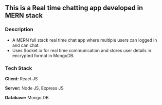 ## This is a Real time chatting app developed in MERN stack

### Description
* A MERN full stack real time chat app where multiple users can logged in and can chat. 
* Uses Socket.io for real time communication and stores user details in encrypted format in MongoDB.

### Tech Stack

**Client:** React JS

**Server:** Node JS, Express JS

**Database:** Mongo DB